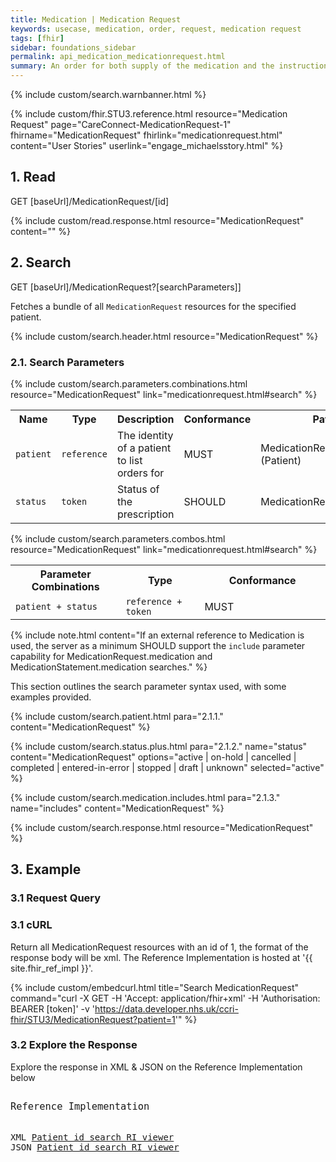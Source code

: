 ```yaml
---
title: Medication | Medication Request
keywords: usecase, medication, order, request, medication request
tags: [fhir]
sidebar: foundations_sidebar
permalink: api_medication_medicationrequest.html
summary: An order for both supply of the medication and the instructions for administration of the medication to a patient. The resource is called "MedicationRequest" rather than "MedicationPrescription" to generalize the use across inpatient and outpatient settings as well as for care plans, etc.
---
```

{% include custom/search.warnbanner.html %}

{% include custom/fhir.STU3.reference.html resource="Medication Request" page="CareConnect-MedicationRequest-1" fhirname="MedicationRequest" fhirlink="medicationrequest.html" content="User Stories" userlink="engage_michaelsstory.html" %}



## 1. Read ##

<div markdown="span" class="alert alert-success" role="alert">
GET [baseUrl]/MedicationRequest/[id]</div>

{% include custom/read.response.html resource="MedicationRequest" content="" %}

## 2. Search ##

<div markdown="span" class="alert alert-success" role="alert">
GET [baseUrl]/MedicationRequest?[searchParameters]]</div>

Fetches a bundle of all `MedicationRequest` resources for the specified patient.

{% include custom/search.header.html resource="MedicationRequest" %}

### 2.1. Search Parameters ###

{% include custom/search.parameters.combinations.html resource="MedicationRequest" link="medicationrequest.html#search" %}

<table style="min-width:100%;width:100%">
<tr id="clinical">
    <th style="width:15%;">Name</th>
    <th style="width:10%;">Type</th>
    <th style="width:40%;">Description</th>
    <th style="width:5%;">Conformance</th>
    <th style="width:30%;">Path</th>
</tr>
<!--
<tr>
    <td><code class="highlighter-rouge">authoredon</code></td>
    <td><code class="highlighter-rouge">date</code></td>
    <td>Return prescriptions written on this date</td>
    <td>MAY</td>
    <td>MedicationRequest.authoredOn</td>
</tr>

<tr>
    <td><code class="highlighter-rouge">code</code></td>
    <td><code class="highlighter-rouge">token</code></td>
    <td>Return administrations of this medication code</td>
    <td>MAY</td>
    <td>MedicationRequest.medicationCodeableConcept</td>
</tr> 

<tr>
    <td><code class="highlighter-rouge">medication</code></td>
    <td><code class="highlighter-rouge">reference</code></td>
    <td>Return prescriptions of this medication reference</td>
    <td>SHALL</td>
    <td>MedicationRequest.medicationReference</td>
</tr>
-->
<tr>
    <td><code class="highlighter-rouge">patient</code></td>
    <td><code class="highlighter-rouge">reference</code></td>
    <td>The identity of a patient to list orders for</td>
    <td>MUST</td>
    <td>MedicationRequest.patient<br>(Patient)</td>
</tr>
<tr>
    <td><code class="highlighter-rouge">status</code></td>
    <td><code class="highlighter-rouge">token</code></td>
    <td>Status of the prescription</td>
    <td>SHOULD</td>
    <td>MedicationRequest.status</td>
</tr>
</table>

{% include custom/search.parameters.combos.html resource="MedicationRequest"  link="medicationrequest.html#search" %}

<!--
Systems SHOULD support the following search combinations:

 * patient + status
-->
<table style="min-width:100%;width:100%">
<tr i
d="clinical">
    <th style="width:35%;">Parameter Combinations</th>
    <th style="width:25%;">Type</th>
    <th style="width:40%;">Conformance</th>
</tr>
<tr>
    <td><code class="highlighter-rouge">patient + status</code></td>
    <td><code class="highlighter-rouge">reference + token</code></td>
    <td>MUST</td>
</tr>
</table>

{% include note.html content="If an external reference to Medication is used, the server as a minimum SHOULD support the `include` parameter capability for MedicationRequest.medication and MedicationStatement.medication searches." %}

This section outlines the search parameter syntax used, with some examples provided.


<!--
If an external reference to Medication is used, the server as a minimum SHOULD support the `include` parameter capability for MedicationRequest.medication and MedicationStatement.medication searches.
-->


<!--  include custom/search.date.plus.html para="2.1.1." content="MedicationRequest" name="authoredon" -->

<!-- include custom/search.code.medicationRequest.html para="2.1.2." content="MedicationRequest" name="code"  -->

<!--  include custom/search.reference.html para="2.1.2." content="medication" resource="MedicationRequest" example="1" text1="id" text2="1"  -->

{% include custom/search.patient.html para="2.1.1." content="MedicationRequest" %}

{% include custom/search.status.plus.html para="2.1.2." name="status" content="MedicationRequest" options="active | on-hold | cancelled | completed | entered-in-error | stopped | draft | unknown" selected="active"  %}

{% include custom/search.medication.includes.html para="2.1.3." name="includes" content="MedicationRequest" %}



{% include custom/search.response.html resource="MedicationRequest" %}


## 3. Example ##

### 3.1 Request Query ###

<h3 id="32-response-headers">3.1 cURL</h3>

Return all MedicationRequest resources with an id of 1, the format of the response body will be xml. The Reference Implementation is hosted at '{{ site.fhir_ref_impl }}'.

{% include custom/embedcurl.html title="Search MedicationRequest" command="curl -X GET -H 'Accept: application/fhir+xml' -H 'Authorisation: BEARER [token]' -v 'https://data.developer.nhs.uk/ccri-fhir/STU3/MedicationRequest?patient=1'" %}

<h3 id="32-response-headers">3.2 Explore the Response</h3>

Explore the response in XML & JSON on the Reference Implementation below
<div class="language-http highlighter-rouge">
<pre class="highlight">
<p style="font-size: 110%;">Reference Implementation</p>
XML <a target="_blank" href="{{ site.fhir_ref_impl }}search?serverId=home&pretty=true&resource=MedicationRequest&param.0.0=&param.0.1=1&param.0.name=patient&param.0.type=reference&resource-search-limit=&encoding=xml">Patient id search RI viewer</a>
JSON <a target="_blank" href="{{ site.fhir_ref_impl }}search?serverId=home&pretty=true&resource=MedicationRequest&param.0.0=&param.0.1=1&param.0.name=patient&param.0.type=reference&resource-search-limit=&encoding=json">Patient id search RI viewer</a>
</pre>
</div>
